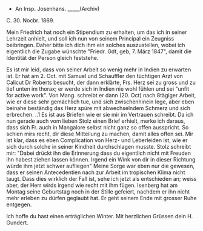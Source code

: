 + An Insp. Josenhans. _____(Archiv)

 C. 30. Nocbr. 1869.

Mein Friedrich hat noch ein Stipendium zu erhalten, um das ich in seiner Lehrzeit anhielt, und soll ich nun von seinem Principal ein Zeugniss beibringen. Daher bitte ich dich ihm ein solches auszustellen, wobei ich eigentlich die Zugabe wünschte "Friedr. Gdt, geb, 7. März 1847", damit die Identität der Person gleich feststehe.

Es ist mir leid, dass von seiner Arbeit so wenig mehr in Indien zu erwarten ist. Er hat am 2. Oct. mit Samuel und Schauffler den tüchtigen Arzt von Calicut Dr Roberts besucht, der dann erklärte, Frs. Herz sei zu gross und zu tief unten im thorax; er werde sich in Indien nie wohl fühlen und sei "unfit for active work". Von Mang. schreibt er dann (20. Oct) nach 8tägiger Arbeit, wie er diese sehr gemächlich tue, und sich zwischenhinein lege, aber eben beinahe beständig das Herz spüre mit abwechselndem Schmerz und sich erbrechen. ..1 Es ist aus Briefen wie er sie mir im Vertrauen schreibt. Da ich nun gerade auch vom lieben Stolz einen Brief erhielt, merke ich daraus, dass sich Fr. auch in Mangalore selbst nicht ganz so offen ausspricht. So schien mirs recht, dir diese Mitteilung zu machen, damit alles offen sei. Mir ist klar, dass es eben Complication von Herz- und Leberleiden ist, wie er sich durch solche in seiner Kindheit durchschlagen musste. Stolz schreibt mir: "Dabei drückt ihn die Erinnerung dass du eigentlich nicht mit Freuden ihn habest ziehen lassen können. Irgend ein Wink von dir in dieser Richtung würde ihm jetzt schwer aufliegen" Meine Sorge war eben nur die gewesen, dass er seinen Antecedentien nach zur Arbeit im tropischen Klima nicht taugt. Dass dies wirklich der Fall ist, sehe ich jetzt als entschieden an; weiss aber, der Herr wirds irgend wie recht mit ihm fügen. Isenberg hat am Montag seine Geburtstag noch in der Stille gefeiert, nachdem er ihn nicht mehr erleben zu dürfen geglaubt hat. Er geht seinem Ende mit grosser Ruhe entgegen.

Ich hoffe du hast einen erträglichen Winter.
 Mit herzlichen Grüssen
 dein H. Gundert.
